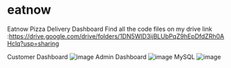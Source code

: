 # eatnow
Eatnow Pizza Delivery Dashboard
Find all the code files on my drive link :https://drive.google.com/drive/folders/1DN5WID3ijBLUbPqZ9hEpDfdZRh0AHclq?usp=sharing
 
Customer Dashboard
![image](https://github.com/user-attachments/assets/cb1e6628-d053-442b-8583-359ea65d8ad9)
Admin Dashboard
![image](https://github.com/user-attachments/assets/b9eb1b73-6d33-4780-b901-02546709f8bc)
MySQL
![image](https://github.com/user-attachments/assets/0cba5904-8333-4c34-969a-37028369fe69)

